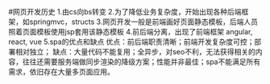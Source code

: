 #网页开发历史
1.由cs向bs转变
2.为了降低业务复杂度，开始出现各种后端框架，如springmvc，structs
3.网页开发一般是前端画好页面静态模板，后端人员照着页面模板使用jsp套用该静态模板
4.前后端分离，出现了前端框架  angular, react, vue
5.spa的优点和缺点
优点：前后端职责清晰；前端开发复杂度可控；部署相对独立；
缺点：大量代码不能复用；全异步，对seo不利，无法获得相关的内容，往往还需要服务端做同步渲染的降级方案；性能并非最佳；spa不能满足所有需求，依旧存在大量多页面应用。